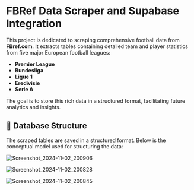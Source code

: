 # FBRef Data Scraper and Supabase Integration  
 

This project is dedicated to scraping comprehensive football data from **FBref.com**. It extracts tables containing detailed team and player statistics from five major European football leagues:  

- **Premier League**  
- **Bundesliga**  
- **Ligue 1**  
- **Eredivisie**  
- **Serie A**  

The goal is to store this rich data in a structured format, facilitating future analytics and insights.  
 

## 📂 Database Structure  

The scraped tables are saved in a structured format. Below is the conceptual model used for structuring the data:  

![Screenshot_2024-11-02_200906](https://github.com/user-attachments/assets/92828338-2edd-4c78-9744-cc64e2ab4c5e)

![Screenshot_2024-11-02_200828](https://github.com/user-attachments/assets/fac2511b-3919-4a38-8433-ff39477519ce)

![Screenshot_2024-11-02_200845](https://github.com/user-attachments/assets/046d9b75-62f2-46d3-b9e3-f8e66b2c86af)
